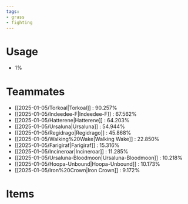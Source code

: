 ```yaml
---
tags:
- grass
- fighting
---
```

# Usage
- 1%
# Teammates
- [[2025-01-05/Torkoal|Torkoal]] : 90.257%
- [[2025-01-05/Indeedee-F|Indeedee-F]] : 67.562%
- [[2025-01-05/Hatterene|Hatterene]] : 64.203%
- [[2025-01-05/Ursaluna|Ursaluna]] : 54.944%
- [[2025-01-05/Regidrago|Regidrago]] : 45.868%
- [[2025-01-05/Walking%20Wake|Walking Wake]] : 22.850%
- [[2025-01-05/Farigiraf|Farigiraf]] : 15.316%
- [[2025-01-05/Incineroar|Incineroar]] : 11.285%
- [[2025-01-05/Ursaluna-Bloodmoon|Ursaluna-Bloodmoon]] : 10.218%
- [[2025-01-05/Hoopa-Unbound|Hoopa-Unbound]] : 10.173%
- [[2025-01-05/Iron%20Crown|Iron Crown]] : 9.172%
# Items